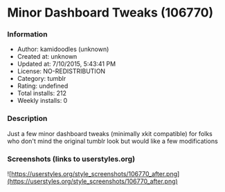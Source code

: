 # Minor Dashboard Tweaks (106770)

### Information
- Author: kamidoodles (unknown)
- Created at: unknown
- Updated at: 7/10/2015, 5:43:41 PM
- License: NO-REDISTRIBUTION
- Category: tumblr
- Rating: undefined
- Total installs: 212
- Weekly installs: 0


### Description
Just a few minor dashboard tweaks (minimally xkit compatible) for folks who don't mind the original tumblr look but would like a few modifications


### Screenshots (links to userstyles.org)
![https://userstyles.org/style_screenshots/106770_after.png](https://userstyles.org/style_screenshots/106770_after.png)


